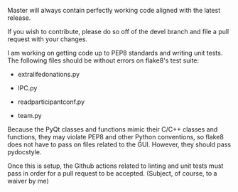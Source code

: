 Master will always contain perfectly working code aligned with the latest release.

If you wish to contribute, please do so off of the devel branch and file a pull request with your changes.

I am working on getting code up to PEP8 standards and writing unit tests. The following files should be without errors on flake8's test suite:

- extralifedonations.py

- IPC.py

- readparticipantconf.py

- team.py

Because the PyQt classes and functions mimic their C/C++ classes and functions, they may violate PEP8 and other Python conventions, so flake8 does not have to pass on files related to the GUI. However, they should pass pydocstyle.

Once this is setup, the Github actions related to linting and unit tests must pass in order for a pull request to be accepted. (Subject, of course, to a waiver by me)
